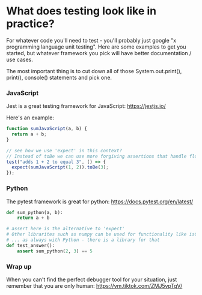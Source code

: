 # What does testing look like in practice?

For whatever code you'll need to test - you'll probably just google "x programming language unit testing". Here are some examples to get you started, but whatever framework you pick will have better documentation / use cases.

The most important thing is to cut down all of those System.out.print(), print(), console() statements and pick one.

### JavaScript

Jest is a great testing framework for JavaScript: https://jestjs.io/

Here's an example:

```js
function sumJavaScript(a, b) {
  return a + b;
}

// see how we use 'expect' in this context?
// Instead of toBe we can use more forgiving assertions that handle floating point errors
test("adds 1 + 2 to equal 3", () => {
  expect(sumJavaScript(1, 2)).toBe(3);
});
```

### Python

The pytest framework is great for python: https://docs.pytest.org/en/latest/

```python
def sum_python(a, b):
    return a + b

# assert here is the alternative to 'expect'
# Other librarites such as numpy can be used for functionality like isClose() in python
# ... as always with Python - there is a library for that
def test_answer():
    assert sum_python(2, 3) == 5
```

### Wrap up

When you can't find the perfect debugger tool for your situation, just remember that you are only human: https://vm.tiktok.com/ZMJ5vpTqV/
